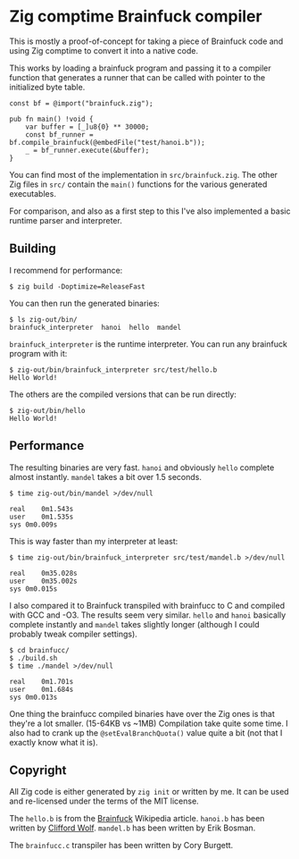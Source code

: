 # Zig comptime Brainfuck compiler

This is mostly a proof-of-concept for taking a piece of Brainfuck code and using Zig comptime to convert it into a native code.

This works by loading a brainfuck program and passing it to a compiler function that generates a runner that can be called with pointer to the initialized byte table.
```
const bf = @import("brainfuck.zig");

pub fn main() !void {
    var buffer = [_]u8{0} ** 30000;
    const bf_runner = bf.compile_brainfuck(@embedFile("test/hanoi.b"));
    _ = bf_runner.execute(&buffer);
}
```

You can find most of the implementation in `src/brainfuck.zig`. The other Zig files in `src/` contain the `main()` functions for the various generated executables.

For comparison, and also as a first step to this I've also implemented a basic runtime parser and interpreter.

## Building

I recommend for performance:
```
$ zig build -Doptimize=ReleaseFast
```

You can then run the generated binaries:
```
$ ls zig-out/bin/
brainfuck_interpreter  hanoi  hello  mandel
```

`brainfuck_interpreter` is the runtime interpreter. You can run any brainfuck program with it:
```
$ zig-out/bin/brainfuck_interpreter src/test/hello.b
Hello World!
```

The others are the compiled versions that can be run directly:
```
$ zig-out/bin/hello
Hello World!
```

## Performance

The resulting binaries are very fast. `hanoi` and obviously `hello` complete almost instantly. `mandel` takes a bit over 1.5 seconds.
```
$ time zig-out/bin/mandel >/dev/null

real	0m1.543s
user	0m1.535s
sys	0m0.009s
```

This is way faster than my interpreter at least:
```
$ time zig-out/bin/brainfuck_interpreter src/test/mandel.b >/dev/null

real	0m35.028s
user	0m35.002s
sys	0m0.015s
```

I also compared it to Brainfuck transpiled with brainfucc to C and compiled with GCC and -O3. The results seem very similar. `hello` and `hanoi` basically complete instantly and `mandel` takes slightly longer (although I could probably tweak compiler settings).
```
$ cd brainfucc/
$ ./build.sh
$ time ./mandel >/dev/null

real	0m1.701s
user	0m1.684s
sys	0m0.013s
```

One thing the brainfucc compiled binaries have over the Zig ones is that they're a lot smaller. (15-64KB vs ~1MB)
Compilation take quite some time. I also had to crank up the `@setEvalBranchQuota()` value quite a bit (not that I exactly know what it is).

## Copyright

All Zig code is either generated by `zig init` or written by me. It can be used and re-licensed under the terms of the MIT license.

The `hello.b` is from the [Brainfuck](https://en.wikipedia.org/wiki/Brainfuck#Hello_World!) Wikipedia article. `hanoi.b` has been written by [Clifford Wolf](https://clifford.at). `mandel.b` has been written by Erik Bosman.

The `brainfucc.c` transpiler has been written by Cory Burgett.
